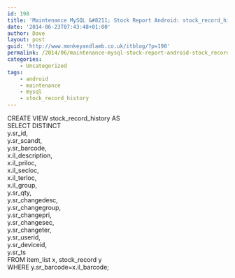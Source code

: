 ```yaml
---
id: 198
title: 'Maintenance MySQL &#8211; Stock Report Android: stock_record_history'
date: '2014-06-23T07:43:48+01:00'
author: Dave
layout: post
guid: 'http://www.monkeyandlamb.co.uk/itblog/?p=198'
permalink: /2014/06/maintenance-mysql-stock-report-android-stock_record_history/
categories:
    - Uncategorized
tags:
    - android
    - maintenance
    - mysql
    - stock_record_history
---
```


CREATE VIEW stock\_record\_history AS  
SELECT DISTINCT  
y.sr\_id,  
y.sr\_scandt,  
y.sr\_barcode,  
x.il\_description,  
x.il\_priloc,  
x.il\_secloc,  
x.il\_terloc,  
x.il\_group,  
y.sr\_qty,  
y.sr\_changedesc,  
y.sr\_changegroup,  
y.sr\_changepri,  
y.sr\_changesec,  
y.sr\_changeter,  
y.sr\_userid,  
y.sr\_deviceid,  
y.sr\_ts  
FROM item\_list x, stock\_record y  
WHERE y.sr\_barcode=x.il\_barcode;